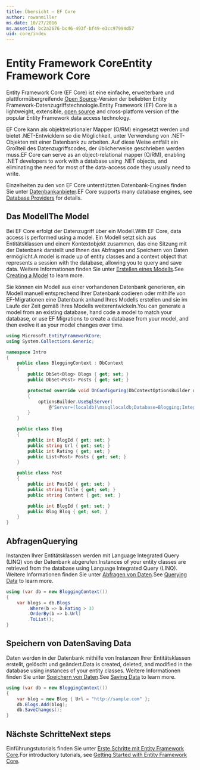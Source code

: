 ```yaml
---
title: Übersicht – EF Core
author: rowanmiller
ms.date: 10/27/2016
ms.assetid: bc2a2676-bc46-493f-bf49-e3cc97994d57
uid: core/index
---
```


# <a name="entity-framework-core"></a><span data-ttu-id="a29ee-102">Entity Framework Core</span><span class="sxs-lookup"><span data-stu-id="a29ee-102">Entity Framework Core</span></span>

<span data-ttu-id="a29ee-103">Entity Framework Core (EF Core) ist eine einfache, erweiterbare und plattformübergreifende [Open Source](https://github.com/aspnet/EntityFrameworkCore)-Version der beliebten Entity Framework-Datenzugriffstechnologie.</span><span class="sxs-lookup"><span data-stu-id="a29ee-103">Entity Framework (EF) Core is a lightweight, extensible, [open source](https://github.com/aspnet/EntityFrameworkCore) and cross-platform version of the popular Entity Framework data access technology.</span></span>

<span data-ttu-id="a29ee-104">EF Core kann als objektrelationaler Mapper (O/RM) eingesetzt werden und bietet .NET-Entwicklern so die Möglichkeit, unter Verwendung von .NET-Objekten mit einer Datenbank zu arbeiten. Auf diese Weise entfällt ein Großteil des Datenzugriffscodes, der üblicherweise geschrieben werden muss.</span><span class="sxs-lookup"><span data-stu-id="a29ee-104">EF Core can serve as an object-relational mapper (O/RM), enabling .NET developers to work with a database using .NET objects, and eliminating the need for most of the data-access code they usually need to write.</span></span>

<span data-ttu-id="a29ee-105">Einzelheiten zu den von EF Core unterstützten Datenbank-Engines finden Sie unter [Datenbankanbieter](providers/index.md).</span><span class="sxs-lookup"><span data-stu-id="a29ee-105">EF Core supports many database engines, see [Database Providers](providers/index.md) for details.</span></span>

## <a name="the-model"></a><span data-ttu-id="a29ee-106">Das Modell</span><span class="sxs-lookup"><span data-stu-id="a29ee-106">The Model</span></span>

<span data-ttu-id="a29ee-107">Bei EF Core erfolgt der Datenzugriff über ein Modell.</span><span class="sxs-lookup"><span data-stu-id="a29ee-107">With EF Core, data access is performed using a model.</span></span> <span data-ttu-id="a29ee-108">Ein Modell setzt sich aus Entitätsklassen und einem Kontextobjekt zusammen, das eine Sitzung mit der Datenbank darstellt und Ihnen das Abfragen und Speichern von Daten ermöglicht.</span><span class="sxs-lookup"><span data-stu-id="a29ee-108">A model is made up of entity classes and a context object that represents a session with the database, allowing you to query and save data.</span></span> <span data-ttu-id="a29ee-109">Weitere Informationen finden Sie unter [Erstellen eines Modells](modeling/index.md).</span><span class="sxs-lookup"><span data-stu-id="a29ee-109">See [Creating a Model](modeling/index.md) to learn more.</span></span>

<span data-ttu-id="a29ee-110">Sie können ein Modell aus einer vorhandenen Datenbank generieren, ein Modell manuell entsprechend Ihrer Datenbank codieren oder mithilfe von EF-Migrationen eine Datenbank anhand Ihres Modells erstellen und sie im Laufe der Zeit gemäß Ihres Modells weiterentwickeln.</span><span class="sxs-lookup"><span data-stu-id="a29ee-110">You can generate a model from an existing database, hand code a model to match your database, or use EF Migrations to create a database from your model, and then evolve it as your model changes over time.</span></span>

``` csharp
using Microsoft.EntityFrameworkCore;
using System.Collections.Generic;

namespace Intro
{
    public class BloggingContext : DbContext
    {
        public DbSet<Blog> Blogs { get; set; }
        public DbSet<Post> Posts { get; set; }

        protected override void OnConfiguring(DbContextOptionsBuilder optionsBuilder)
        {
            optionsBuilder.UseSqlServer(
                @"Server=(localdb)\mssqllocaldb;Database=Blogging;Integrated Security=True");
        }
    }

    public class Blog
    {
        public int BlogId { get; set; }
        public string Url { get; set; }
        public int Rating { get; set; }
        public List<Post> Posts { get; set; }
    }

    public class Post
    {
        public int PostId { get; set; }
        public string Title { get; set; }
        public string Content { get; set; }

        public int BlogId { get; set; }
        public Blog Blog { get; set; }
    }
}
```

## <a name="querying"></a><span data-ttu-id="a29ee-111">Abfragen</span><span class="sxs-lookup"><span data-stu-id="a29ee-111">Querying</span></span>

<span data-ttu-id="a29ee-112">Instanzen Ihrer Entitätsklassen werden mit Language Integrated Query (LINQ) von der Datenbank abgerufen.</span><span class="sxs-lookup"><span data-stu-id="a29ee-112">Instances of your entity classes are retrieved from the database using Language Integrated Query (LINQ).</span></span> <span data-ttu-id="a29ee-113">Weitere Informationen finden Sie unter [Abfragen von Daten](querying/index.md).</span><span class="sxs-lookup"><span data-stu-id="a29ee-113">See [Querying Data](querying/index.md) to learn more.</span></span>

``` csharp
using (var db = new BloggingContext())
{
    var blogs = db.Blogs
        .Where(b => b.Rating > 3)
        .OrderBy(b => b.Url)
        .ToList();
}
```

## <a name="saving-data"></a><span data-ttu-id="a29ee-114">Speichern von Daten</span><span class="sxs-lookup"><span data-stu-id="a29ee-114">Saving Data</span></span>

<span data-ttu-id="a29ee-115">Daten werden in der Datenbank mithilfe von Instanzen Ihrer Entitätsklassen erstellt, gelöscht und geändert.</span><span class="sxs-lookup"><span data-stu-id="a29ee-115">Data is created, deleted, and modified in the database using instances of your entity classes.</span></span> <span data-ttu-id="a29ee-116">Weitere Informationen finden Sie unter [Speichern von Daten](saving/index.md).</span><span class="sxs-lookup"><span data-stu-id="a29ee-116">See [Saving Data](saving/index.md) to learn more.</span></span>

``` csharp
using (var db = new BloggingContext())
{
    var blog = new Blog { Url = "http://sample.com" };
    db.Blogs.Add(blog);
    db.SaveChanges();
}
```

## <a name="next-steps"></a><span data-ttu-id="a29ee-117">Nächste Schritte</span><span class="sxs-lookup"><span data-stu-id="a29ee-117">Next steps</span></span>

<span data-ttu-id="a29ee-118">Einführungstutorials finden Sie unter [Erste Schritte mit Entity Framework Core](get-started/index.md).</span><span class="sxs-lookup"><span data-stu-id="a29ee-118">For introductory tutorials, see [Getting Started with Entity Framework Core](get-started/index.md).</span></span>

